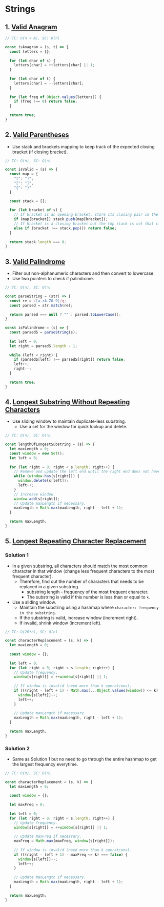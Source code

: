 # Strings

## 1. [Valid Anagram](https://leetcode.com/problems/valid-anagram/)
```js
// TC: O(n + m), SC: O(n)

const isAnagram = (s, t) => {
  const letters = {};
  
  for (let char of s) {
    letters[char] = ++letters[char] || 1;
  }
  
  for (let char of t) {
    letters[char] = --letters[char];
  }
  
  for (let freq of Object.values(letters)) {
    if (freq !== 0) return false;
  }
  
  return true;
}
```

## 2. [Valid Parentheses](https://leetcode.com/problems/valid-parentheses/)
- Use stack and brackets mapping to keep track of the expected closing bracket (if closing bracket).
```js
// TC: O(n), SC: O(n)

const isValid = (s) => {
  const map = {
    "(": ")",
    "[": "]",
    "{": "}"
  }

  const stack = [];
  
  for (let bracket of s) {
    // If bracket is an opening bracket, store its closing pair in the stack.
    if (map[bracket]) stack.push(map[bracket]);
    // If bracket is a closing bracket but the top stack is not that closing bracket, invalid.
    else if (bracket !== stack.pop()) return false;
  }
  
  return stack.length === 0;
}
```

## 3. [Valid Palindrome](https://leetcode.com/problems/valid-palindrome/)
- Filter out non-alphanumeric characters and then convert to lowercase.
- Use two pointers to check if palindrome.
```js
// TC: O(n), SC: O(n)

const parseString = (str) => {
  const re = /[a-zA-Z0-9]/g;
  const parsed = str.match(re);
  
  return parsed === null ? "" : parsed.toLowerCase();
}

const isPalindrome = (s) => {
  const parsedS = parseString(s);
  
  let left = 0;
  let right = parsedS.length - 1;
  
  while (left < right) {
    if (parsedS[left] !== parsedS[right]) return false;
    left++;
    right--;
  }
  
  return true;
}
```

## 4. [Longest Substring Without Repeating Characters](https://leetcode.com/problems/longest-substring-without-repeating-characters/)
- Use sliding window to maintain duplicate-less substring.
  - Use a set for the window for quick lookup and delete.
```js
// TC: O(n), SC: O(n)

const lengthOfLongestSubstring = (s) => {
  let maxLength = 0;
  const window = new Set();
  let left = 0;
  
  for (let right = 0; right < s.length; right++) {
    // Remove and update the left end until the right end does not have a duplicate(s) in the substring.
    while (window.has(s[right])) {
      window.delete(s[left]);
      left++;
    }
    // Increase window.
    window.add(s[right]);
    // Update maxLength if necessary.
    maxLength = Math.max(maxLength, right - left + 1);
  }
  
  return maxLength;
}
```

## 5. [Longest Repeating Character Replacement](https://leetcode.com/problems/longest-repeating-character-replacement/)
### Solution 1
- In a given substring, all characters should match the most common character in that window (change less frequent characters to the most frequent character).
  - Therefore, find out the number of characters that needs to be replaced in a given substring.
    - substring length - frequency of the most frequent character.
    - The substring is valid if this number is less than or equal to `k`.
- Use a sliding window.
  - Maintain the substring using a hashmap where `character: frequency in the substring`.
  - If the substring is valid, increase window (increment right).
  - If invalid, shrink window (increment left).
```js
// TC: O(26*n), SC: O(n)

const characterReplacement = (s, k) => {
  let maxLength = 0;
  
  const window = {};
  
  let left = 0;
  for (let right = 0; right < s.length; right++) {
    // Update frequency.
    window[s[right]] = ++window[s[right]] || 1;
    
    // If window is invalid (need more than k operations).
    if (((right - left + 1) - Math.max(...Object.values(window)) <= k) === false) {
      window[s[left]]--;
      left++;
    }
  
    // Update maxLength if necessary.
    maxLength = Math.max(maxLength, right - left + 1);
  }
  
  return maxLength;
}
```
### Solution 2
- Same as Solution 1 but no need to go through the entire hashmap to get the largest frequency everytime.
```js
// TC: O(n), SC: O(n)

const characterReplacement = (s, k) => {
  let maxLength = 0;
  
  const window = {};
  
  let maxFreq = 0;
  
  let left = 0;
  for (let right = 0; right < s.length; right++) {
    // Update frequency.
    window[s[right]] = ++window[s[right]] || 1;
    
    // Update maxFreq if necessary.
    maxFreq = Math.max(maxFreq, window[s[right]]);
    
    // If window is invalid (need more than k operations).
    if (((right - left + 1) - maxFreq <= k) === false) {
      window[s[left]]--;
      left++;
    }
  
    // Update maxLength if necessary.
    maxLength = Math.max(maxLength, right - left + 1);
  }
  
  return maxLength;
}
```

